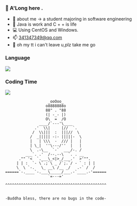 ###  👋 A'Long here .



- 🔭 about me -> a student majoring in software engineering
- 🌱 Java is work and C + + is life
- 💻 Using CentOS and  Windows.
- 📫 341347349@qq.com
- 🥰 oh my tt i can't leave u,plz take me go
### Language
<a href="https://wakatime.com"><img src="https://wakatime.com/share/@juanxincai/f89ba492-b97f-4ccf-9510-86ba1698a1a5.png" />
</a> 
### Coding Time
<a href="https://wakatime.com"><img src="https://wakatime.com/share/@juanxincai/40f3a2ed-d187-4097-88c7-c00d99fd5ad5.png" /></a>

                       _ooOoo_
                      o8888888o
                      88" . "88
                      (| -_- |)
                      O\  =  /O
                   ____/`---'\____
                 .'  \\|     |//  `.
                /  \\|||  :  |||//  \
               /  _||||| -:- |||||-  \
               |   | \\\  -  /// |   |
               | \_|  ''\---/''  |   |
               \  .-\__  `-`  ___/-. /
             ___`. .'  /--.--\  `. . __
          ."" '<  `.___\_<|>_/___.'  >'"".
         | | :  `- \`.;`\ _ /`;.`/ - ` : | |
         \  \ `-.   \_ __\ /__ _/   .-` /  /
    ======`-.____`-.___\_____/___.-`____.-'======
                       `=---='

    ^^^^^^^^^^^^^^^^^^^^^^^^^^^^^^^^^^^^^^^^^^^^^


    -Buddha bless, there are no bugs in the code-
